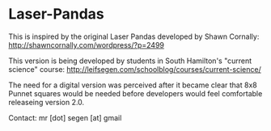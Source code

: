 Laser-Pandas
============
This is inspired by the original Laser Pandas developed by Shawn Cornally: http://shawncornally.com/wordpress/?p=2499

This version is being developed by students in South Hamilton's "current science" course: http://leifsegen.com/schoolblog/courses/current-science/

The need for a digital version was perceived after it became clear that 8x8 Punnet squares would be needed before developers would feel comfortable releaseing version 2.0.

Contact: mr [dot] segen [at] gmail
